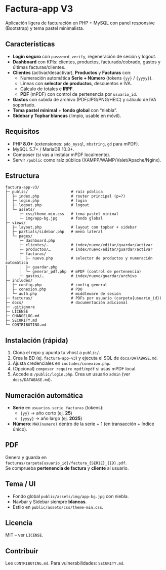 # Factura-app V3

Aplicación ligera de facturación en PHP + MySQL con panel responsive (Bootstrap) y tema pastel minimalista.

## Características
- **Login seguro** con `password_verify`, regeneración de sesión y logout.
- **Dashboard** con KPIs: clientes, productos, facturado/cobrado, gastos y últimas facturas/clientes.
- **Clientes** (activar/desactivar), **Productos** y **Facturas** con:
  - Numeración automática **Serie + Número** (tokens `{yy}` / `{yyyy}`).
  - Líneas con **selector de productos**, descuentos e IVA.
  - Cálculo de totales e **IRPF**.
  - **PDF** (mPDF) con control de pertenencia por `usuario_id`.
- **Gastos** con subida de archivo (PDF/JPG/PNG/HEIC) y cálculo de IVA soportado.
- **Tema pastel minimal** + **fondo global** con “niebla”.
- **Sidebar y Topbar blancas** (limpio, usable en móvil).

## Requisitos
- PHP **8.0+** (extensiones: `pdo_mysql`, `mbstring`, `gd` para mPDF).
- MySQL 5.7+ / MariaDB 10.3+.
- Composer (si vas a instalar mPDF localmente).
- Servir `/public` como raíz pública (XAMPP/WAMP/Valet/Apache/Nginx).

## Estructura
```
factura-app-v3/
├─ public/                   # raíz pública
│  ├─ index.php              # router principal (p=?)
│  ├─ login.php              # login
│  ├─ logout.php             # logout
│  └─ assets/
│     ├─ css/theme-min.css   # tema pastel minimal
│     └─ img/app-bg.jpg      # fondo global
├─ views/
│  ├─ layout.php             # layout con topbar + sidebar
│  ├─ partials/sidebar.php   # menú lateral
│  └─ pages/
│     ├─ dashboard.php
│     ├─ clientes/…          # index/nuevo/editar/guardar/activar
│     ├─ productos/…         # index/nuevo/editar/guardar/activar
│     ├─ facturas/
│     │  ├─ nuevo.php        # selector de productos y numeración automática
│     │  ├─ guardar.php
│     │  └─ generar_pdf.php  # mPDF (control de pertenencia)
│     └─ gastos/…            # index/nuevo/guardar/archivo
├─ includes/
│  ├─ config.php             # config general
│  ├─ conexion.php           # PDO
│  └─ auth.php               # middleware de sesión
├─ facturas/                 # PDFs por usuario (carpeta{usuario_id})
├─ docs/                     # documentación adicional
├─ .gitignore
├─ LICENSE
├─ CHANGELOG.md
├─ SECURITY.md
└─ CONTRIBUTING.md
```

## Instalación (rápida)
1. Clona el repo y apunta tu vhost a `public/`.
2. Crea la BD (ej. `factura-app-v3`) y ejecuta el SQL de `docs/DATABASE.md`.
3. Ajusta credenciales en `includes/conexion.php`.
4. (Opcional) `composer require mpdf/mpdf` si usas mPDF local.
5. Accede a `/public/login.php`. Crea un usuario `admin` (ver `docs/DATABASE.md`).

## Numeración automática
- **Serie** en `usuarios.serie_facturas` (tokens):
  - `{yy}` → año corto (ej. **25**)
  - `{yyyy}` → año largo (ej. **2025**)
- **Número**: `MAX(numero)` dentro de la serie + 1 (en transacción + índice único).

## PDF
Genera y guarda en `facturas/carpeta{usuario_id}/factura_{SERIE}_{ID}.pdf`.  
Se comprueba **pertenencia de factura** y **cliente** al usuario.

## Tema / UI
- Fondo global `public/assets/img/app-bg.jpg` con niebla.
- Navbar y Sidebar siempre **blancas**.
- Estilo en `public/assets/css/theme-min.css`.

## Licencia
MIT – ver `LICENSE`.

## Contribuir
Lee `CONTRIBUTING.md`. Para vulnerabilidades: `SECURITY.md`.
